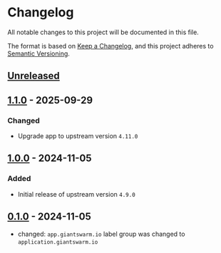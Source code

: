 # Changelog

All notable changes to this project will be documented in this file.

The format is based on [Keep a Changelog](https://keepachangelog.com/en/1.0.0/),
and this project adheres to [Semantic Versioning](https://semver.org/spec/v2.0.0.html).

## [Unreleased]

## [1.1.0] - 2025-09-29

### Changed

- Upgrade app to upstream version `4.11.0`

## [1.0.0] - 2024-11-05

### Added

- Initial release of upstream version `4.9.0`

## [0.1.0] - 2024-11-05

- changed: `app.giantswarm.io` label group was changed to `application.giantswarm.io`

[Unreleased]: https://github.com/giantswarm/csi-driver-nfs-app/compare/v1.1.0...HEAD
[1.1.0]: https://github.com/giantswarm/csi-driver-nfs-app/compare/v1.0.0...v1.1.0
[1.0.0]: https://github.com/giantswarm/csi-driver-nfs-app/compare/v0.1.0...v1.0.0
[0.1.0]: https://github.com/giantswarm/csi-driver-nfs-app/releases/tag/v0.1.0
